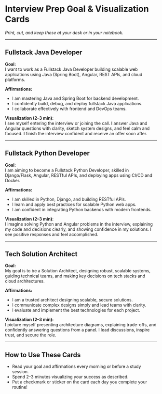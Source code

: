 # Interview Prep Goal & Visualization Cards
_Print, cut, and keep these at your desk or in your notebook._

---

## Fullstack Java Developer

**Goal:**  
I want to work as a Fullstack Java Developer building scalable web applications using Java (Spring Boot), Angular, REST APIs, and cloud platforms.

**Affirmations:**  
- I am mastering Java and Spring Boot for backend development.  
- I confidently build, debug, and deploy fullstack Java applications.  
- I collaborate effectively with frontend and DevOps teams.

**Visualization (2–3 min):**  
I see myself entering the interview or joining the call. I answer Java and Angular questions with clarity, sketch system designs, and feel calm and focused. I finish the interview confident and receive an offer soon after.

---

## Fullstack Python Developer

**Goal:**  
I am aiming to become a Fullstack Python Developer, skilled in Django/Flask, Angular, RESTful APIs, and deploying apps using CI/CD and Docker.

**Affirmations:**  
- I am skilled in Python, Django, and building RESTful APIs.  
- I learn and apply best practices for scalable Python web apps.  
- I am confident in integrating Python backends with modern frontends.

**Visualization (2–3 min):**  
I imagine solving Python and Angular problems in the interview, explaining my code and decisions clearly, and showing confidence in my solutions. I see positive responses and feel accomplished.

---

## Tech Solution Architect

**Goal:**  
My goal is to be a Solution Architect, designing robust, scalable systems, guiding technical teams, and making key decisions on tech stacks and cloud architectures.

**Affirmations:**  
- I am a trusted architect designing scalable, secure solutions.  
- I communicate complex designs simply and lead teams with clarity.  
- I evaluate and implement the best technologies for each project.

**Visualization (2–3 min):**  
I picture myself presenting architecture diagrams, explaining trade-offs, and confidently answering questions from a panel. I lead discussions, inspire trust, and secure the role.

---

## How to Use These Cards

- Read your goal and affirmations every morning or before a study session.
- Spend 2–3 minutes visualizing your success as described.
- Put a checkmark or sticker on the card each day you complete your routine!
